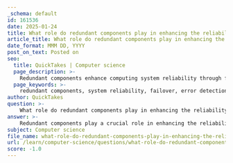 ```yaml
---
_schema: default
id: 161536
date: 2025-01-24
title: What role do redundant components play in enhancing the reliability of a computing system?
article_title: What role do redundant components play in enhancing the reliability of a computing system?
date_format: MMM DD, YYYY
post_on_text: Posted on
seo:
  title: QuickTakes | Computer science
  page_description: >-
    Redundant components enhance computing system reliability through failover mechanisms, error detection and correction, modular redundancy, increased availability, isolation of failures, automatic recovery, and logging for better diagnosis.
  page_keywords: >-
    redundant components, system reliability, failover, error detection, modular redundancy, increased availability, isolation of failures, watchdog timers, logging, monitoring
author: QuickTakes
question: >-
    What role do redundant components play in enhancing the reliability of a computing system?
answer: >-
    Redundant components play a crucial role in enhancing the reliability of a computing system by providing backup options that ensure continued operation in the event of a failure. Here are several key aspects of how redundancy contributes to system reliability:\n\n1. **Failover Mechanisms**: Redundant components allow for failover processes, where if one component fails, another can immediately take over its functions. This is particularly important in critical systems where downtime can lead to significant losses or safety issues. For example, in server environments, if a primary server fails, a redundant server can take over, ensuring that services remain available.\n\n2. **Error Detection and Correction**: Redundant systems often incorporate redundancy checks, such as checksums or parity bits, which help detect errors in data transmission or storage. By identifying corrupted data before it can cause significant issues, these checks enhance the overall reliability of the system.\n\n3. **Modular Redundancy**: In modular systems, redundancy can be built in where multiple modules perform the same function. If one module fails, another can take over, thereby improving the system's reliability. This modular approach also enhances maintenance efficiency, as problematic components can be addressed without impacting overall system performance.\n\n4. **Increased Availability**: Redundant components contribute to higher availability of systems. For instance, in data centers, redundant power supplies and network connections ensure that even if one path fails, the system can continue to operate without interruption.\n\n5. **Isolation of Failures**: By isolating critical components, redundancy helps prevent a failure in one part of the system from affecting the entire system. Techniques such as micro-rebooting allow only the failed component to be restarted, maintaining the overall system's functionality.\n\n6. **Watchdog Timers**: Implementing watchdog timers can monitor system processes and trigger recovery actions if a process becomes unresponsive. This automatic recovery capability is essential for maintaining system reliability without requiring manual intervention.\n\n7. **Logging and Monitoring**: Redundant systems often maintain logs of system events and errors, providing valuable insights into the nature of failures and their frequency. This information can be used to improve future reliability through better diagnosis and prevention strategies.\n\nIn summary, redundant components significantly enhance the reliability of computing systems by providing backup options, enabling error detection and correction, ensuring high availability, isolating failures, and facilitating automatic recovery processes. These features are essential for maintaining continuous operation and minimizing downtime in critical applications.
subject: Computer science
file_name: what-role-do-redundant-components-play-in-enhancing-the-reliability-of-a-computing-system.md
url: /learn/computer-science/questions/what-role-do-redundant-components-play-in-enhancing-the-reliability-of-a-computing-system
score: -1.0
---
```


&nbsp;